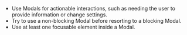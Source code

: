 - Use Modals for actionable interactions, such as needing the user to provide information or change settings.
- Try to use a non-blocking Modal before resorting to a blocking Modal.
- Use at least one focusable element inside a Modal.
